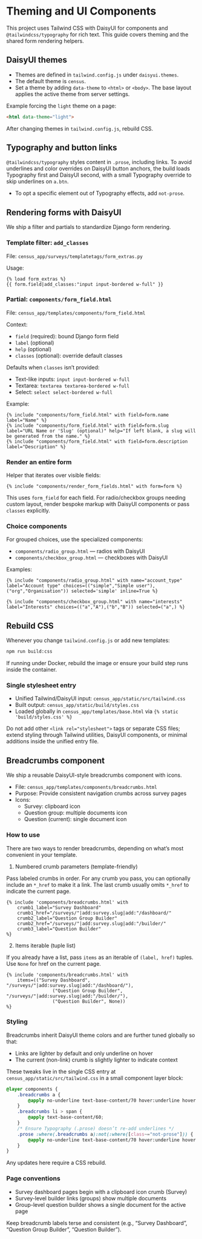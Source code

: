 # Theming and UI Components

This project uses Tailwind CSS with DaisyUI for components and `@tailwindcss/typography` for rich text. This guide covers theming and the shared form rendering helpers.

## DaisyUI themes

- Themes are defined in `tailwind.config.js` under `daisyui.themes`.
- The default theme is `census`.
- Set a theme by adding `data-theme` to `<html>` or `<body>`. The base layout applies the active theme from server settings.

Example forcing the `light` theme on a page:

```html
<html data-theme="light">
```

After changing themes in `tailwind.config.js`, rebuild CSS.

## Typography and button links

`@tailwindcss/typography` styles content in `.prose`, including links. To avoid underlines and color overrides on DaisyUI button anchors, the build loads Typography first and DaisyUI second, with a small Typography override to skip underlines on `a.btn`.

- To opt a specific element out of Typography effects, add `not-prose`.

## Rendering forms with DaisyUI

We ship a filter and partials to standardize Django form rendering.

### Template filter: `add_classes`

File: `census_app/surveys/templatetags/form_extras.py`

Usage:

```django
{% load form_extras %}
{{ form.field|add_classes:"input input-bordered w-full" }}
```

### Partial: `components/form_field.html`

File: `census_app/templates/components/form_field.html`

Context:

- `field` (required): bound Django form field
- `label` (optional)
- `help` (optional)
- `classes` (optional): override default classes

Defaults when `classes` isn’t provided:

- Text-like inputs: `input input-bordered w-full`
- Textarea: `textarea textarea-bordered w-full`
- Select: `select select-bordered w-full`

Example:

```django
{% include "components/form_field.html" with field=form.name label="Name" %}
{% include "components/form_field.html" with field=form.slug label="URL Name or 'Slug' (optional)" help="If left blank, a slug will be generated from the name." %}
{% include "components/form_field.html" with field=form.description label="Description" %}
```

### Render an entire form

Helper that iterates over visible fields:

```django
{% include "components/render_form_fields.html" with form=form %}
```

This uses `form_field` for each field. For radio/checkbox groups needing custom layout, render bespoke markup with DaisyUI components or pass `classes` explicitly.

### Choice components

For grouped choices, use the specialized components:

- `components/radio_group.html` — radios with DaisyUI
- `components/checkbox_group.html` — checkboxes with DaisyUI

Examples:

```django
{% include "components/radio_group.html" with name="account_type" label="Account type" choices=(("simple","Simple user"),("org","Organisation")) selected='simple' inline=True %}
```

```django
{% include "components/checkbox_group.html" with name="interests" label="Interests" choices=(("a","A"),("b","B")) selected=("a",) %}
```

## Rebuild CSS

Whenever you change `tailwind.config.js` or add new templates:

```bash
npm run build:css
```

If running under Docker, rebuild the image or ensure your build step runs inside the container.

### Single stylesheet entry

- Unified Tailwind/DaisyUI input: `census_app/static/src/tailwind.css`
- Built output: `census_app/static/build/styles.css`
- Loaded globally in `census_app/templates/base.html` via `{% static 'build/styles.css' %}`

Do not add other `<link rel="stylesheet">` tags or separate CSS files; extend styling through Tailwind utilities, DaisyUI components, or minimal additions inside the unified entry file.


## Breadcrumbs component

We ship a reusable DaisyUI-style breadcrumbs component with icons.

- File: `census_app/templates/components/breadcrumbs.html`
- Purpose: Provide consistent navigation crumbs across survey pages
- Icons:
	- Survey: clipboard icon
	- Question group: multiple documents icon
	- Question (current): single document icon

### How to use

There are two ways to render breadcrumbs, depending on what’s most convenient in your template.

1) Numbered crumb parameters (template-friendly)

Pass labeled crumbs in order. For any crumb you pass, you can optionally include an `*_href` to make it a link. The last crumb usually omits `*_href` to indicate the current page.

```django
{% include 'components/breadcrumbs.html' with 
	crumb1_label="Survey Dashboard" 
	crumb1_href="/surveys/"|add:survey.slug|add:"/dashboard/" 
	crumb2_label="Question Group Builder" 
	crumb2_href="/surveys/"|add:survey.slug|add:"/builder/" 
	crumb3_label="Question Builder" 
%}
```

2) Items iterable (tuple list)

If you already have a list, pass `items` as an iterable of `(label, href)` tuples. Use `None` for href on the current page.

```django
{% include 'components/breadcrumbs.html' with 
	items=(("Survey Dashboard", "/surveys/"|add:survey.slug|add:"/dashboard/"),
				 ("Question Group Builder", "/surveys/"|add:survey.slug|add:"/builder/"),
				 ("Question Builder", None)) 
%}
```

### Styling

Breadcrumbs inherit DaisyUI theme colors and are further tuned globally so that:

- Links are lighter by default and only underline on hover
- The current (non-link) crumb is slightly lighter to indicate context

These tweaks live in the single CSS entry at `census_app/static/src/tailwind.css` in a small component layer block:

```css
@layer components {
	.breadcrumbs a {
		@apply no-underline text-base-content/70 hover:underline hover:text-base-content/90;
	}
	.breadcrumbs li > span {
		@apply text-base-content/60;
	}
	/* Ensure Typography (.prose) doesn’t re-add underlines */
	.prose :where(.breadcrumbs a):not(:where([class~="not-prose"])) {
		@apply no-underline text-base-content/70 hover:underline hover:text-base-content/90;
	}
}
```

Any updates here require a CSS rebuild.

### Page conventions

- Survey dashboard pages begin with a clipboard icon crumb (Survey)
- Survey-level builder links (groups) show multiple documents
- Group-level question builder shows a single document for the active page

Keep breadcrumb labels terse and consistent (e.g., “Survey Dashboard”, “Question Group Builder”, “Question Builder”).

